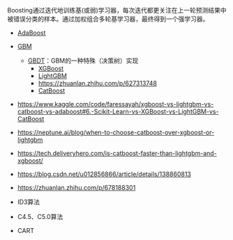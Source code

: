 Boosting通过迭代地训练基(或弱)学习器，每次迭代都更关注在上一轮预测结果中被错误分类的样本。通过加权组合多轮基学习器，最终得到一个强学习器。  

- [AdaBoost](adaboost.md)  
- [GBM](gbm.md)  
    - [GBDT](gbdt.md)：GBM的一种特殊（决策树）实现
        - [XGBoost](xgboost.md)  
        - [LightGBM](lightgbm.md)  
        - https://zhuanlan.zhihu.com/p/627313748  
        - [CatBoost](catboost.md)


- https://www.kaggle.com/code/faressayah/xgboost-vs-lightgbm-vs-catboost-vs-adaboost#6.-Scikit-Learn-vs-XGBoost-vs-LightGBM-vs-CatBoost  
- https://neptune.ai/blog/when-to-choose-catboost-over-xgboost-or-lightgbm  
- https://tech.deliveryhero.com/is-catboost-faster-than-lightgbm-and-xgboost/

- https://blog.csdn.net/u012856866/article/details/138860813  
- https://zhuanlan.zhihu.com/p/678188301
- ID3算法
- C4.5、C5.0算法
- CART